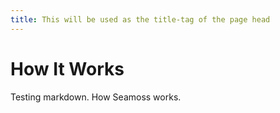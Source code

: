 ```yaml
---
title: This will be used as the title-tag of the page head
---
```


<h1>How It Works</h1>
Testing markdown. How Seamoss works.
